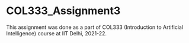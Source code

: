 # COL333_Assignment3
This assignment was done as a part of COL333 (Introduction to Artificial Intelligence) course at IIT Delhi, 2021-22.
